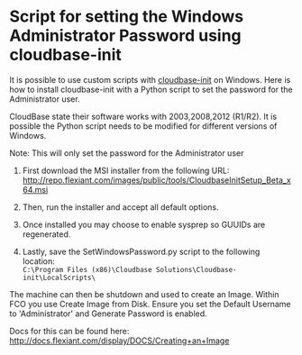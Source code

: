 Script for setting the Windows Administrator Password using cloudbase-init
==========================================================================

It is possible to use custom scripts with [cloudbase-init](https://github.com/stackforge/cloudbase-init) on Windows. Here is how to install cloudbase-init with a Python script to set the password for the Administrator user.

CloudBase state their software works with 2003,2008,2012 (R1/R2). It is possible the Python script needs to be modified for different versions of Windows.

Note: This will only set the password for the Administrator user

1. First download the MSI installer from the following URL:  
   http://repo.flexiant.com/images/public/tools/CloudbaseInitSetup_Beta_x64.msi

2. Then, run the installer and accept all default options.

3. Once installed you may choose to enable sysprep so GUUIDs are regenerated.

4. Lastly, save the SetWindowsPassword.py script to the following location:  
   `C:\Program Files (x86)\Cloudbase Solutions\Cloudbase-init\LocalScripts\`

The machine can then be shutdown and used to create an Image. Within FCO you use Create Image from Disk. Ensure you set the Default Username to 'Administrator' and Generate Password is enabled.

Docs for this can be found here: http://docs.flexiant.com/display/DOCS/Creating+an+Image
